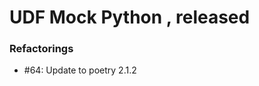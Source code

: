 # UDF Mock Python <version TBD>, released <date TBD>

### Refactorings

* #64: Update to poetry 2.1.2